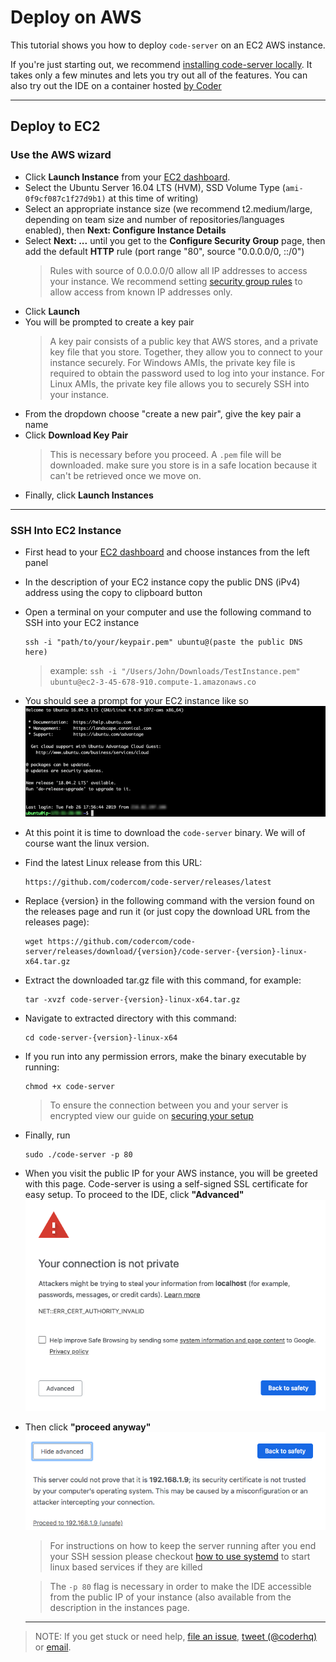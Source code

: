 # Deploy on AWS

This tutorial shows you how to deploy `code-server` on an EC2 AWS instance.

If you're just starting out, we recommend [installing code-server locally](../../self-hosted/index.md). It takes only a few minutes and lets you try out all of the features. You can also try out the IDE on a container hosted [by Coder](http://coder.com/signup)

---

## Deploy to EC2

### Use the AWS wizard

- Click **Launch Instance** from your [EC2 dashboard](https://console.aws.amazon.com/ec2/v2/home).
- Select the Ubuntu Server 16.04 LTS (HVM), SSD Volume Type (`ami-0f9cf087c1f27d9b1)` at this time of writing)
- Select an appropriate instance size (we recommend t2.medium/large, depending on team size and number of repositories/languages enabled), then **Next: Configure Instance Details**
- Select **Next: ...** until you get to the **Configure Security Group** page, then add the default **HTTP** rule (port range "80", source "0.0.0.0/0, ::/0")
  > Rules with source of 0.0.0.0/0 allow all IP addresses to access your instance. We recommend setting [security group rules](https://docs.aws.amazon.com/AWSEC2/latest/UserGuide/using-network-security.html?icmpid=docs_ec2_console) to allow access from known IP addresses only.
- Click **Launch**
- You will be prompted to create a key pair
    > A key pair consists of a public key that AWS stores, and a private key file that you store. Together, they allow you to connect to your instance securely. For Windows AMIs, the private key file is required to obtain the password used to log into your instance. For Linux AMIs, the private key file allows you to securely SSH into your instance.
- From the dropdown choose "create a new pair", give the key pair a name
- Click **Download Key Pair**
  > This is necessary before you proceed. A `.pem` file will be downloaded. make sure you store is in a safe location because it can't be retrieved once we move on.
- Finally, click **Launch Instances**
---
### SSH Into EC2 Instance
- First head to your [EC2 dashboard](https://console.aws.amazon.com/ec2/v2/home) and choose instances from the left panel
- In the description of your EC2 instance copy the public DNS (iPv4) address using the copy to clipboard button
- Open a terminal on your computer and use the following command to SSH into your EC2 instance
  ```
  ssh -i "path/to/your/keypair.pem" ubuntu@(paste the public DNS here)
  ```
  >example: `ssh -i "/Users/John/Downloads/TestInstance.pem" ubuntu@ec2-3-45-678-910.compute-1.amazonaws.co`
- You should see a prompt for your EC2 instance like so<img src="../../assets/aws_ubuntu.png">
- At this point it is time to download the `code-server` binary. We will of course want the linux version.
- Find the latest Linux release from this URL:
  ```
  https://github.com/codercom/code-server/releases/latest
  ```
- Replace {version} in the following command with the version found on the releases page and run it (or just copy the download URL from the releases page):
  ```
  wget https://github.com/codercom/code-server/releases/download/{version}/code-server-{version}-linux-x64.tar.gz
  ```
- Extract the downloaded tar.gz file with this command, for example:
  ```
  tar -xvzf code-server-{version}-linux-x64.tar.gz
  ```
- Navigate to extracted directory with this command:
  ```
  cd code-server-{version}-linux-x64
  ```
- If you run into any permission errors, make the binary executable by running:
  ```
  chmod +x code-server
  ```
  > To ensure the connection between you and your server is encrypted view our guide on [securing your setup](../../security/ssl.md)
- Finally, run
  ```
  sudo ./code-server -p 80
  ```
- When you visit the public IP for your AWS instance, you will be greeted   with this page. Code-server is using a self-signed SSL certificate for easy setup. To proceed to the IDE, click **"Advanced"**<img src ="../../assets/chrome_warning.png">
- Then click **"proceed anyway"**<img src="../../assets/chrome_confirm.png">

  > For instructions on how to keep the server running after you end your SSH session please checkout [how to use systemd](https://www.linode.com/docs/quick-answers/linux/start-service-at-boot/) to start linux based services if they are killed

  > The `-p 80` flag is necessary in order to make the IDE accessible from the public IP of your instance (also available from the description in the instances page.

  ---
> NOTE: If you get stuck or need help, [file an issue](https://github.com/codercom/code-server/issues/new?&title=Improve+self-hosted+quickstart+guide), [tweet (@coderhq)](https://twitter.com/coderhq) or [email](mailto:support@coder.com?subject=Self-hosted%20quickstart%20guide).
